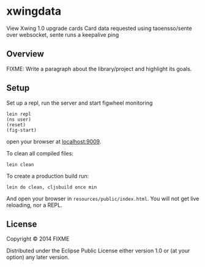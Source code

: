 # xwingdata

View Xwing 1.0 upgrade cards
Card data requested using taoensso/sente over websocket, sente runs a keepalive ping

## Overview

FIXME: Write a paragraph about the library/project and highlight its goals.

## Setup

Set up a repl, run the server and start figwheel monitoring

    lein repl
    (ns user)
    (reset)
    (fig-start)
    
open your browser at [localhost:9009](http://localhost:9009/).

To clean all compiled files:

    lein clean

To create a production build run:

    lein do clean, cljsbuild once min

And open your browser in `resources/public/index.html`. You will not
get live reloading, nor a REPL. 

## License

Copyright © 2014 FIXME

Distributed under the Eclipse Public License either version 1.0 or (at your option) any later version.
